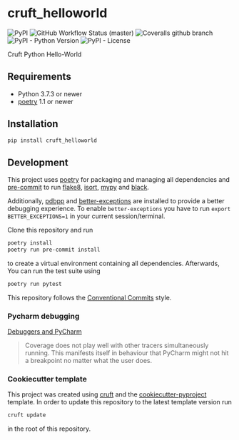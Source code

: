 # cruft_helloworld

![PyPI](https://img.shields.io/pypi/v/cruft_helloworld?style=flat-square)
![GitHub Workflow Status (master)](https://img.shields.io/github/workflow/status/yoyonel/cruft_helloworld/Test%20&%20Lint/master?style=flat-square)
![Coveralls github branch](https://img.shields.io/coveralls/github/yoyonel/cruft_helloworld/master?style=flat-square)
![PyPI - Python Version](https://img.shields.io/pypi/pyversions/cruft_helloworld?style=flat-square)
![PyPI - License](https://img.shields.io/pypi/l/cruft_helloworld?style=flat-square)

Cruft Python Hello-World

## Requirements

* Python 3.7.3 or newer
* [poetry](https://poetry.eustance.io/) 1.1 or newer

## Installation

```sh
pip install cruft_helloworld
```

## Development

This project uses [poetry](https://poetry.eustace.io/) for packaging and
managing all dependencies and [pre-commit](https://pre-commit.com/) to run
[flake8](http://flake8.pycqa.org/), [isort](https://pycqa.github.io/isort/),
[mypy](http://mypy-lang.org/) and [black](https://github.com/python/black).

Additionally, [pdbpp](https://github.com/pdbpp/pdbpp) and [better-exceptions](https://github.com/qix-/better-exceptions) are installed to provide a better debugging experience.
To enable `better-exceptions` you have to run `export BETTER_EXCEPTIONS=1` in your current session/terminal.

Clone this repository and run

```bash
poetry install
poetry run pre-commit install
```

to create a virtual environment containing all dependencies.
Afterwards, You can run the test suite using

```bash
poetry run pytest
```

This repository follows the [Conventional Commits](https://www.conventionalcommits.org/)
style.

### Pycharm debugging
[Debuggers and PyCharm](https://pytest-cov.readthedocs.io/en/latest/debuggers.html)
> Coverage does not play well with other tracers simultaneously running.
> This manifests itself in behaviour that PyCharm might not hit a breakpoint no matter what the user does.

### Cookiecutter template

This project was created using [cruft](https://github.com/cruft/cruft) and the
[cookiecutter-pyproject](https://github.com/escaped/cookiecutter-pypackage) template.
In order to update this repository to the latest template version run

```sh
cruft update
```

in the root of this repository.
